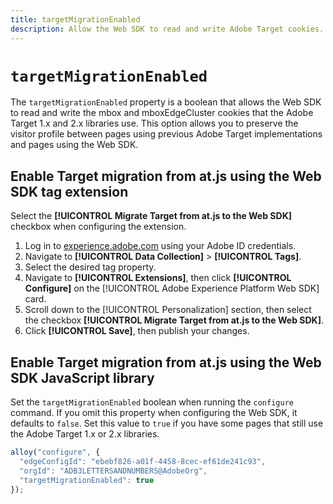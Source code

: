 ```yaml
---
title: targetMigrationEnabled
description: Allow the Web SDK to read and write Adobe Target cookies.
---
```

# `targetMigrationEnabled`

The `targetMigrationEnabled` property is a boolean that allows the Web SDK to read and write the mbox and mboxEdgeCluster cookies that the Adobe Target 1.x and 2.x libraries use. This option allows you to preserve the visitor profile between pages using previous Adobe Target implementations and pages using the Web SDK.

## Enable Target migration from at.js using the Web SDK tag extension

Select the **[!UICONTROL Migrate Target from at.js to the Web SDK]** checkbox when configuring the extension.

1. Log in to [experience.adobe.com](https://experience.adobe.com) using your Adobe ID credentials.
1. Navigate to **[!UICONTROL Data Collection]** > **[!UICONTROL Tags]**.
1. Select the desired tag property.
1. Navigate to **[!UICONTROL Extensions]**, then click **[!UICONTROL Configure]** on the [!UICONTROL Adobe Experience Platform Web SDK] card.
1. Scroll down to the [!UICONTROL Personalization] section, then select the checkbox **[!UICONTROL Migrate Target from at.js to the Web SDK]**.
1. Click **[!UICONTROL Save]**, then publish your changes.

## Enable Target migration from at.js using the Web SDK JavaScript library

Set the `targetMigrationEnabled` boolean when running the `configure` command. If you omit this property when configuring the Web SDK, it defaults to `false`. Set this value to `true` if you have some pages that still use the Adobe Target 1.x or 2.x libraries.

```js
alloy("configure", {
  "edgeConfigId": "ebebf826-a01f-4458-8cec-ef61de241c93",
  "orgId": "ADB3LETTERSANDNUMBERS@AdobeOrg",
  "targetMigrationEnabled": true
});
```
